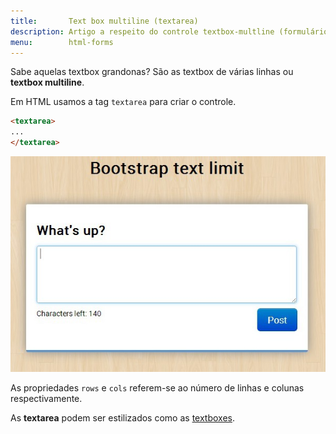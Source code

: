 ```yaml
---
title:       Text box multiline (textarea)
description: Artigo a respeito do controle textbox-multline (formulário web) - HTML e CSS
menu:        html-forms
---
```


Sabe aquelas textbox grandonas? São as textbox de várias linhas ou __textbox multiline__.


Em HTML usamos a tag `textarea` para criar o controle.

```html
<textarea>
...
</textarea>
```

![Ilustração de um campo text area](textarea.jpg "Ilustração de um campo text area")

As propriedades `rows` e `cols` referem-se ao número de linhas e colunas respectivamente.

As __textarea__ podem ser estilizados como as [textboxes](/html-css/formularios/text-box/).